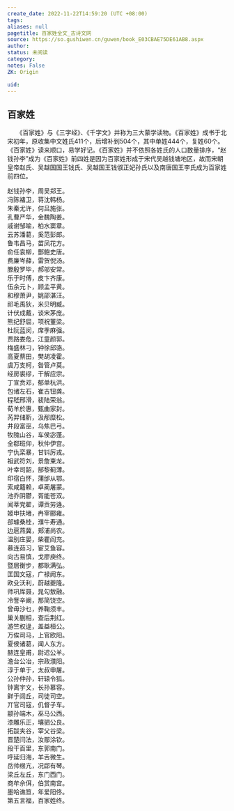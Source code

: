 ```yaml
---
create_date: 2022-11-22T14:59:20 (UTC +08:00)
tags: 
aliases: null
pagetitle: 百家姓全文_古诗文网
source: https://so.gushiwen.cn/guwen/book_E03CBAE75DE61AB8.aspx
author: 
status: 未阅读
category: 
notes: False
ZK: Origin

uid: 
---
```

## **百家姓** 

　　《百家姓》与《三字经》、《千字文》并称为三大蒙学读物。《百家姓》成书于北宋初年，原收集中文姓氏411个，后增补到504个，其中单姓444个，复姓60个。 《百家姓》读来顺口，易学好记。《百家姓》并不依照各姓氏的人口数量排序，“赵钱孙李”成为《百家姓》前四姓是因为百家姓形成于宋代吴越钱塘地区，故而宋朝皇帝赵氏、吴越国国王钱氏、吴越国王钱俶正妃孙氏以及南唐国王李氏成为百家姓前四位。


赵钱孙李，周吴郑王。  
冯陈褚卫，蒋沈韩杨。  
朱秦尤许，何吕施张。  
孔曹严华，金魏陶姜。  
戚谢邹喻，柏水窦章。  
云苏潘葛，奚范彭郎。  
鲁韦昌马，苗凤花方。  
俞任袁柳，酆鲍史唐。  
费廉岑薛，雷贺倪汤。  
滕殷罗毕，郝邬安常。  
乐于时傅，皮卞齐康。  
伍余元卜，顾孟平黄。  
和穆萧尹，姚邵湛汪。  
祁毛禹狄，米贝明臧。  
计伏成戴，谈宋茅庞。  
熊纪舒屈，项祝董梁。  
杜阮蓝闵，席季麻强。  
贾路娄危，江童颜郭。  
梅盛林刁，钟徐邱骆。  
高夏蔡田，樊胡凌霍。  
虞万支柯，昝管卢莫。  
经房裘缪，干解应宗。  
丁宣贲邓，郁单杭洪。  
包诸左石，崔吉钮龚。  
程嵇邢滑，裴陆荣翁。  
荀羊於惠，甄曲家封。  
芮羿储靳，汲邴糜松。  
井段富巫，乌焦巴弓。  
牧隗山谷，车侯宓蓬。  
全郗班仰，秋仲伊宫。  
宁仇栾暴，甘钭厉戎。  
祖武符刘，景詹束龙。  
叶幸司韶，郜黎蓟薄。  
印宿白怀，蒲邰从鄂。  
索咸籍赖，卓蔺屠蒙。  
池乔阴鬱，胥能苍双。  
闻莘党翟，谭贡劳逄。  
姬申扶堵，冉宰郦雍。  
郤璩桑桂，濮牛寿通。  
边扈燕冀，郏浦尚农。  
温别庄晏，柴瞿阎充。  
慕连茹习，宦艾鱼容。  
向古易慎，戈廖庾终。  
暨居衡步，都耿满弘。  
匡国文寇，广禄阙东。  
欧殳沃利，蔚越夔隆。  
师巩厍聂，晁勾敖融。  
冷訾辛阚，那简饶空。  
曾毋沙乜，养鞠须丰。  
巢关蒯相，查后荆红。  
游竺权逯，盖益桓公。  
万俟司马，上官欧阳。  
夏侯诸葛，闻人东方。  
赫连皇甫，尉迟公羊。  
澹台公冶，宗政濮阳。  
淳于单于，太叔申屠。  
公孙仲孙，轩辕令狐。  
钟离宇文，长孙慕容。  
鲜于闾丘，司徒司空。  
丌官司寇，仉督子车。  
颛孙端木，巫马公西。  
漆雕乐正，壤驷公良。  
拓跋夹谷，宰父谷梁。  
晋楚闫法，汝鄢涂钦。  
段干百里，东郭南门。  
呼延归海，羊舌微生。  
岳帅缑亢，况郈有琴。  
梁丘左丘，东门西门。  
商牟佘佴，伯赏南宫。  
墨哈谯笪，年爱阳佟。  
第五言福，百家姓终。